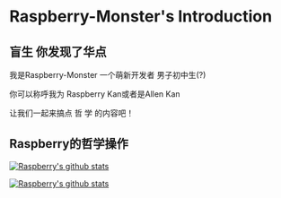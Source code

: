 # Raspberry-Monster's Introduction

## 盲生 你发现了华点

我是Raspberry-Monster 一个萌新开发者 男子初中生(?)

你可以称呼我为 Raspberry Kan或者是Allen Kan

让我们一起来搞点 哲 学 的内容吧！

## Raspberry的哲学操作

[![Raspberry's github stats](https://github-readme-stats.vercel.app/api?username=Raspberry-Monster)](https://github.com/Raspberry-Monster/github-readme-stats)

[![Raspberry's github stats](https://github-readme-stats.vercel.app/api/top-langs?username=Raspberry-Monster&layout=compact)](https://github.com/Raspberry-Monster/github-readme-stats)
